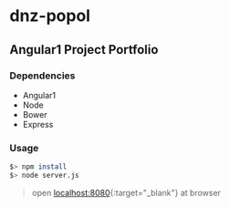 # dnz-popol

## Angular1 Project Portfolio

### Dependencies
- Angular1
- Node
- Bower 
- Express

### Usage
```sh
$> npm install
$> node server.js
```

> open [localhost:8080](http://localhost:8080){:target="_blank"} at browser
